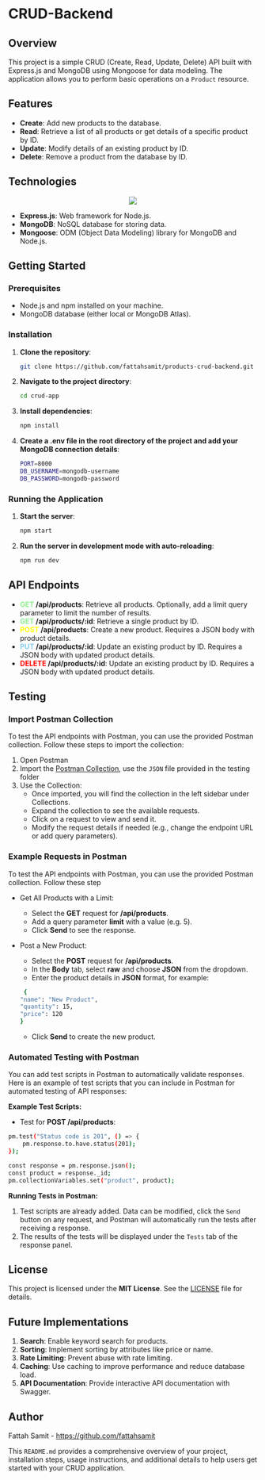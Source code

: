 # CRUD-Backend

## Overview

This project is a simple CRUD (Create, Read, Update, Delete) API built with Express.js and MongoDB using Mongoose for data modeling. The application allows you to perform basic operations on a `Product` resource.

## Features

- **Create**: Add new products to the database.
- **Read**: Retrieve a list of all products or get details of a specific product by ID.
- **Update**: Modify details of an existing product by ID.
- **Delete**: Remove a product from the database by ID.

## Technologies

<p align="center">
    <img src="https://skillicons.dev/icons?i=nodejs,express,mongodb,postman" />
</p>

- **Express.js**: Web framework for Node.js.
- **MongoDB**: NoSQL database for storing data.
- **Mongoose**: ODM (Object Data Modeling) library for MongoDB and Node.js.

## Getting Started

### Prerequisites

- Node.js and npm installed on your machine.
- MongoDB database (either local or MongoDB Atlas).

### Installation

1. **Clone the repository**:

   ```bash
   git clone https://github.com/fattahsamit/products-crud-backend.git
   ```

2. **Navigate to the project directory**:
   ```bash
   cd crud-app
   ```
3. **Install dependencies**:
   ```bash
   npm install
   ```
4. **Create a .env file in the root directory of the project and add your MongoDB connection details**:
   ```bash
   PORT=8000
   DB_USERNAME=mongodb-username
   DB_PASSWORD=mongodb-password
   ```

### Running the Application

1. **Start the server**:

   ```bash
   npm start
   ```

2. **Run the server in development mode with auto-reloading**:

   ```bash
   npm run dev
   ```

## API Endpoints

- **<span style="color: lightgreen;">GET</span> /api/products**: Retrieve all products. Optionally, add a limit query parameter to limit the number of results.
- **<span style="color: lightgreen;">GET</span> /api/products/:id**: Retrieve a single product by ID.
- **<span style="color: yellow;">POST</span> /api/products**: Create a new product. Requires a JSON body with product details.
- **<span style="color: skyblue;">PUT</span> /api/products/:id**: Update an existing product by ID. Requires a JSON body with updated product details.
- **<span style="color: red;">DELETE</span> /api/products/:id**: Update an existing product by ID. Requires a JSON body with updated product details.

## Testing

### Import Postman Collection

To test the API endpoints with Postman, you can use the provided Postman collection. Follow these steps to import the collection:

1. Open Postman
2. Import the [Postman Collection](https://www.postman.com/universal-zodiac-887192/workspace/showcase/collection/28308550-c7fa793f-1708-48ee-b1bc-51b19db87a5b?action=share&creator=28308550), use the `JSON` file provided in the testing folder
3. Use the Collection:
   - Once imported, you will find the collection in the left sidebar under Collections.
   - Expand the collection to see the available requests.
   - Click on a request to view and send it.
   - Modify the request details if needed (e.g., change the endpoint URL or add query parameters).

### Example Requests in Postman

To test the API endpoints with Postman, you can use the provided Postman collection. Follow these step

- Get All Products with a Limit:

  - Select the **GET** request for **/api/products**.
  - Add a query parameter **limit** with a value (e.g. 5).
  - Click **Send** to see the response.

- Post a New Product:

  - Select the **POST** request for **/api/products**.
  - In the **Body** tab, select **raw** and choose **JSON** from the dropdown.
  - Enter the product details in **JSON** format, for example:

  ```bash
   {
  "name": "New Product",
  "quantity": 15,
  "price": 120
  }
  ```

  - Click **Send** to create the new product.

### Automated Testing with Postman

You can add test scripts in Postman to automatically validate responses. Here is an example of test scripts that you can include in Postman for automated testing of API responses:

**Example Test Scripts:**

- Test for **POST /api/products**:

```bash
pm.test("Status code is 201", () => {
    pm.response.to.have.status(201);
});

const response = pm.response.json();
const product = response._id;
pm.collectionVariables.set("product", product);
```

**Running Tests in Postman:**

1. Test scripts are already added. Data can be modified, click the `Send` button on any request, and Postman will automatically run the tests after receiving a response.
2. The results of the tests will be displayed under the `Tests` tab of the response panel.

## License

This project is licensed under the **MIT License**. See the [LICENSE](https://github.com/fattahsamit/products-crud-backend/blob/main/LICENSE) file for details.

## Future Implementations

1. **Search**: Enable keyword search for products.
2. **Sorting**: Implement sorting by attributes like price or name.
3. **Rate Limiting**: Prevent abuse with rate limiting.
4. **Caching**: Use caching to improve performance and reduce database load.
5. **API Documentation**: Provide interactive API documentation with Swagger.

## Author

Fattah Samit - https://github.com/fattahsamit

This `README.md` provides a comprehensive overview of your project, installation steps, usage instructions, and additional details to help users get started with your CRUD application.
